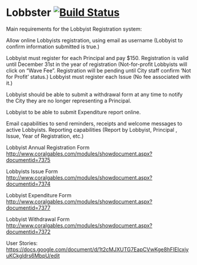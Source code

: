 # Lobbster [![Build Status](https://travis-ci.org/Code-for-Miami/lobbster.svg?branch=setup_travis_ci)](https://travis-ci.org/Code-for-Miami/lobbster)

Main requirements for the Lobbyist Registration system:
 
Allow online Lobbyists registration, using email as username (Lobbyist to confirm information submitted is true.)

Lobbyist must register for each Principal and pay $150. Registration is valid until December 31st in the year of registration (Not-for-profit Lobbyists will click on “Wave Fee”. Registration will be pending until City staff confirm ‘Not for Profit’ status.)
Lobbyist must register each Issue (No fee associated with it.)

Lobbyist should be able to submit a withdrawal form at any time to notify the City they are no longer representing a Principal.

Lobbyist to be able to submit Expenditure report online.

Email capabilities to send reminders, receipts and  welcome messages to active Lobbyists.
Reporting capabilities (Report by Lobbyist, Principal , Issue, Year of Registration, etc.)



Lobbyist Annual Registration Form
http://www.coralgables.com/modules/showdocument.aspx?documentid=7375

Lobbyists Issue Form
http://www.coralgables.com/modules/showdocument.aspx?documentid=7374

Lobbyist Expenditure Form
http://www.coralgables.com/modules/showdocument.aspx?documentid=7377

Lobbyist Withdrawal Form
http://www.coralgables.com/modules/showdocument.aspx?documentid=7372

User Stories: https://docs.google.com/document/d/1t2cMJXUTG7EapCVwKge8hFIEIcxjyuKCkgldrs6MbpU/edit
